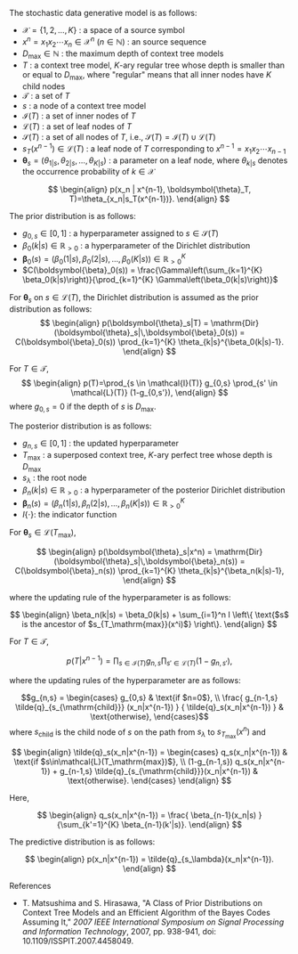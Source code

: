 <!--
Document Author
Koshi Shimada <shimada.koshi.re@gmail.com>
-->

The stochastic data generative model is as follows:

* $\mathcal{X}=\{1,2,\ldots,K\}$ : a space of a source symbol
* $x^n = x_1 x_2 \cdots x_n \in \mathcal{X}^n~(n\in\mathbb{N})$ : an source sequence
* $D_\mathrm{max} \in \mathbb{N}$ : the maximum depth of context tree models
* $T$ : a context tree model, $K$-ary regular tree whose depth is smaller than or equal to $D_\mathrm{max}$, where "regular" means that all inner nodes have $K$ child nodes
* $\mathcal{T}$ : a set of $T$
* $s$ : a node of a context tree model
* $\mathcal{I}(T)$ : a set of inner nodes of $T$
* $\mathcal{L}(T)$ : a set of leaf nodes of $T$
* $\mathcal{S}(T)$ : a set of all nodes of $T$, i.e., $\mathcal{S}(T) = \mathcal{I}(T) \cup \mathcal{L}(T)$
* $s_T(x^{n-1}) \in \mathcal{L}(T)$ : a leaf node of $T$ corresponding to $x^{n-1} = x_1 x_2\cdots x_{n-1}$
* $\boldsymbol{\theta}_s = (\theta_{1|s}, \theta_{2|s}, \ldots, \theta_{K|s})$ : a parameter on a leaf node, where $\theta_{k|s}$ denotes the occurrence probability of $k\in\mathcal{X}$

$$
\begin{align}
    p(x_n | x^{n-1}, \boldsymbol{\theta}_T, T)=\theta_{x_n|s_T(x^{n-1})}.
\end{align}
$$

The prior distribution is as follows:

* $g_{0,s} \in [0,1]$ : a hyperparameter assigned to $s \in \mathcal{S}(T)$
* $\beta_0(k|s) \in\mathbb{R}_{>0}$ : a hyperparameter of the Dirichlet distribution
* $\boldsymbol{\beta}_0(s) = (\beta_0(1|s), \beta_0(2|s), \ldots, \beta_0(K|s)) \in\mathbb{R}^{K}_{>0}$
* $C(\boldsymbol{\beta}_0(s)) = \frac{\Gamma\left(\sum_{k=1}^{K} \beta_0(k|s)\right)}{\prod_{k=1}^{K} \Gamma\left(\beta_0(k|s)\right)}$

For $\boldsymbol{\theta}_s$ on $s\in\mathcal{L}(T)$, the Dirichlet distribution is assumed as the prior distribution as follows:
$$
\begin{align}
    p(\boldsymbol{\theta}_s|T) = \mathrm{Dir}(\boldsymbol{\theta}_s|\,\boldsymbol{\beta}_0(s)) = C(\boldsymbol{\beta}_0(s)) \prod_{k=1}^{K} \theta_{k|s}^{\beta_0(k|s)-1}.
\end{align}
$$

For $T \in \mathcal{T}$,
$$
\begin{align}
    p(T)=\prod_{s \in \mathcal{I}(T)} g_{0,s} \prod_{s' \in \mathcal{L}(T)} (1-g_{0,s'}),
\end{align}
$$
where $g_{0,s}=0$ if the depth of $s$ is $D_\mathrm{max}$.

The posterior distribution is as follows:

* $g_{n,s} \in [0,1]$ : the updated hyperparameter
* $T_\mathrm{max}$ : a superposed context tree, $K$-ary perfect tree whose depth is $D_\mathrm{max}$
* $s_\lambda$ : the root node
* $\beta_n(k|s) \in\mathbb{R}_{>0}$ : a hyperparameter of the posterior Dirichlet distribution
* $\boldsymbol{\beta}_n(s) = (\beta_n(1|s), \beta_n(2|s), \ldots, \beta_n(K|s)) \in\mathbb{R}^{K}_{>0}$
* $I \{ \cdot \}$: the indicator function

For $\boldsymbol{\theta}_s \in\mathcal{L}(T_\mathrm{max})$,

$$
\begin{align}
    p(\boldsymbol{\theta}_s|x^n) = \mathrm{Dir}(\boldsymbol{\theta}_s|\,\boldsymbol{\beta}_n(s)) = C(\boldsymbol{\beta}_n(s)) \prod_{k=1}^{K} \theta_{k|s}^{\beta_n(k|s)-1},
\end{align}
$$

where the updating rule of the hyperparameter is as follows:

$$
\begin{align}
    \beta_n(k|s) = \beta_0(k|s) + \sum_{i=1}^n I \left\{ \text{$s$ is the ancestor of $s_{T_\mathrm{max}}(x^i)$} \right\}.
\end{align}
$$

For $T \in \mathcal{T}$,

$$p(T|x^{n-1})=\prod_{s \in \mathcal{I}(T)} g_{n,s} \prod_{s' \in \mathcal{L}(T)} (1-g_{n,s'}),$$

where the updating rules of the hyperparameter are as follows:

$$g_{n,s} =
\begin{cases}
    g_{0,s} & \text{if $n=0$}, \\
    \frac{ g_{n-1,s} \tilde{q}_{s_{\mathrm{child}}} (x_n|x^{n-1}) }
    { \tilde{q}_s(x_n|x^{n-1}) } & \text{otherwise},
\end{cases}$$
where $s_{\mathrm{child}}$ is the child node of $s$ on the path from $s_\lambda$ to $s_{T_\mathrm{max}}(x^n)$ and

$$
\begin{align}
    \tilde{q}_s(x_n|x^{n-1}) =
    \begin{cases}
        q_s(x_n|x^{n-1}) & \text{if $s\in\mathcal{L}(T_\mathrm{max})$}, \\
        (1-g_{n-1,s}) q_s(x_n|x^{n-1}) + g_{n-1,s} \tilde{q}_{s_{\mathrm{child}}}(x_n|x^{n-1}) & \text{otherwise}.
    \end{cases}
\end{align}
$$

Here,

$$
\begin{align}
    q_s(x_n|x^{n-1}) = \frac{ \beta_{n-1}(x_n|s) }
    {\sum_{k'=1}^{K} \beta_{n-1}(k'|s)}.
\end{align}
$$

The predictive distribution is as follows:

$$
\begin{align}
p(x_n|x^{n-1}) = \tilde{q}_{s_\lambda}(x_n|x^{n-1}).
\end{align}
$$

References

* T. Matsushima and S. Hirasawa, "A Class of Prior Distributions on Context Tree Models and an Efficient Algorithm of the Bayes Codes Assuming It,"
*2007 IEEE International Symposium on Signal Processing and Information Technology*,
2007, pp. 938-941, doi: 10.1109/ISSPIT.2007.4458049.
